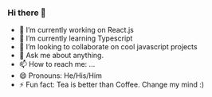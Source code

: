 ### Hi there 👋

<!--
**Zyo86/Zyo86** is a ✨ _special_ ✨ repository because its `README.md` (this file) appears on your GitHub profile.

Here are some ideas to get you started:
-->
- 🔭 I’m currently working on React.js
- 🌱 I’m currently learning Typescript
- 👯 I’m looking to collaborate on cool javascript projects
- 💬 Ask me about anything.
- 📫 How to reach me: ...
- 😄 Pronouns: He/His/Him
- ⚡ Fun fact: Tea is better than Coffee. Change my mind :)

